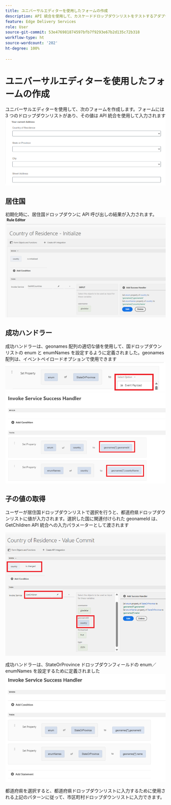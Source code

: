 ```yaml
---
title: ユニバーサルエディターを使用したフォームの作成
description: API 統合を使用して、カスケードドロップダウンリストをテストするアダプティブフォームを作成します。
feature: Edge Delivery Services
role: User
source-git-commit: 53e476981874597bfb7f9293e67b2d135c72b318
workflow-type: ht
source-wordcount: '202'
ht-degree: 100%

---
```


# ユニバーサルエディターを使用したフォームの作成

ユニバーサルエディターを使用して、次のフォームを作成します。フォームには 3 つのドロップダウンリストがあり、その値は API 統合を使用して入力されます
![アダプティブフォーム](assets/address-form.png)

## 居住国

初期化時に、居住国ドロップダウンに API 呼び出しの結果が入力されます。
![初期化イベント](assets/initialize-event.png)

## 成功ハンドラー

成功ハンドラーは、geonames 配列の適切な値を使用して、国ドロップダウンリストの enum と enumNames を設定するように定義されました。geonames 配列は、イベントペイロードオプションで使用できます
![イベントペイロード](assets/event-payload.png)
![成功ハンドラー](assets/success-handler.png)

## 子の値の取得

ユーザーが居住国ドロップダウンリストで選択を行うと、都道府県ドロップダウンリストに値が入力されます。選択した国に関連付けられた geonameId は、GetChildren API 統合への入力パラメーターとして渡されます

![子を取得](assets/invoke-service-get-children.png)

成功ハンドラーは、StateOrProvince ドロップダウンフィールドの enum／enumNames を設定するために定義されました
![子を取得成功ハンドラー](assets/child-success-handler.png)

都道府県を選択すると、都道府県ドロップダウンリストに入力するために使用される上記のパターンに従って、市区町村ドロップダウンリストに入力できます。